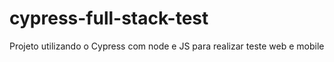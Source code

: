# cypress-full-stack-test
Projeto utilizando o Cypress com node e JS para realizar teste web e mobile
